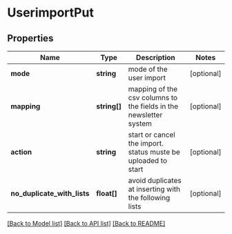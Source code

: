 # UserimportPut

## Properties
Name | Type | Description | Notes
------------ | ------------- | ------------- | -------------
**mode** | **string** | mode of the user import | [optional] 
**mapping** | **string[]** | mapping of the csv columns to the fields in the newsletter system | [optional] 
**action** | **string** | start or cancel the import. status muste be uploaded to start | [optional] 
**no_duplicate_with_lists** | **float[]** | avoid duplicates at inserting with the following lists | [optional] 

[[Back to Model list]](../README.md#documentation-for-models) [[Back to API list]](../README.md#documentation-for-api-endpoints) [[Back to README]](../README.md)


